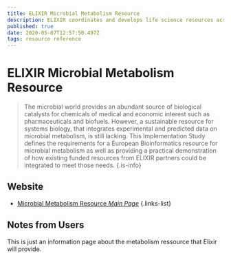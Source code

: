 ```yaml
---
title: ELIXIR Microbial Metabolism Resource
description: ELIXIR coordinates and develops life science resources across Europe so that researchers can more easily find, analyse and share data, exchange expertise, and implement best practices. 
published: true
date: 2020-05-07T12:57:50.497Z
tags: resource reference
---
```


# ELIXIR Microbial Metabolism Resource

> The microbial world provides an abundant source of biological catalysts for chemicals of medical and economic interest such as pharmaceuticals and biofuels. However, a sustainable resource for systems biology, that integrates experimental and predicted data on microbial metabolism, is still lacking. This Implementation Study defines the requirements for a European Bioinformatics resource for microbial metabolism as well as providing a practical demonstration of how existing funded resources from ELIXIR partners could be integrated to meet those needs.
{.is-info}

## Website

- [Microbial Metabolism Resource *Main Page*](https://elixir-europe.org/about-us/commissioned-services/microbial-metabolism-resource)
{.links-list}

## Notes from Users
This is just an information page about the metabolism ressource that Elixir will provide.


